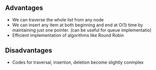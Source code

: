 ## Advantages

- We can traverse the whole list from any node
- We can insert any item at both beginning and end at O(1) time by maintaining just one pointer. (can be useful for queue implementatio)
- Efficient implementation of algorithms like Round Robin

## Disadvantages

- Codes for traversal, insertion, deletion become slightly conmplex
